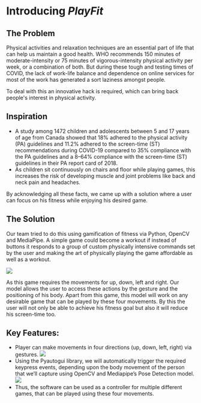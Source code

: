 # Introducing *PlayFit*

## The Problem
Physical activities and relaxation techniques are an essential part of life that can help us maintain a good health. WHO recommends 150 minutes of moderate-intensity or 75 minutes of vigorous-intensity physical activity per week, or a combination of both. But during these tough and testing times of COVID, the lack of work-life balance and dependence on online services for most of the work has generated a sort laziness amongst people.

To deal with this an innovative hack is required, which can bring back people's interest in
physical activity.

## Inspiration
- A study among 1472 children and adolescents between 5 and 17 years of age from Canada showed that 18% adhered to the physical activity (PA) guidelines and 11.2% adhered to the screen-time (ST) recommendations during COVID-19 compared to 35% compliance with the PA guidelines and a 8–64% compliance with the screen-time (ST) guidelines in their PA report card of 2018. 
- As children sit continuously on chairs and floor while playing games, this increases the risk of developing muscle and joint problems like back and neck pain and headaches.

By acknowledging all these facts, we came up with a solution where a user can focus on his fitness while enjoying his desired game.

## The Solution
Our team tried to do this using gamification of fitness via Python, OpenCV and MediaPipe. A simple game could become a workout if instead of buttons it responds to a group of custom physically intensive commands set by the user and making the art of physically playing the game affordable as well as a workout.

![](./Assets/2.jpeg)

As this game requires the movements for up, down, left and right. Our model allows the user to access these actions by the gesture and the positioning of his body. Apart from this game, this model will work on any desirable game that can be played by these four movements. By this the user will not only be able to achieve his fitness goal but also it will reduce his screen-time too.

## Key Features:
 - Player can make movements in four directions (up, down, left, right) via gestures.
 ![](./Assets/3.jpeg)
 - Using the Pyautogui library, we will automatically trigger the required keypress events, depending upon the body movement of the person that we’ll capture using OpenCV and Mediapipe’s Pose Detection model.
 ![](./Assets/4.jpeg)
- Thus, the software can be used as a controller for multiple different games, that can be played using these four movements.
